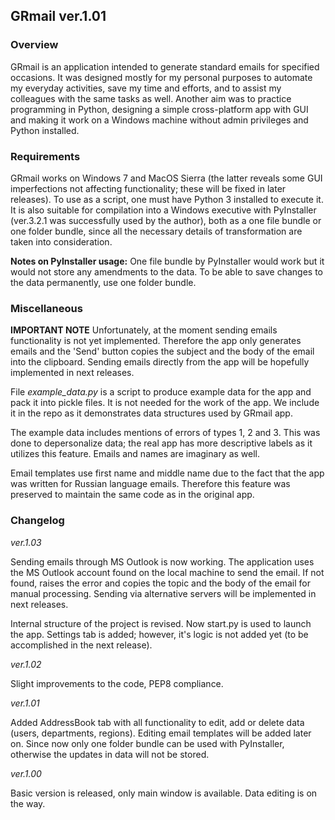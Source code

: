 ## GRmail ver.1.01

### Overview

GRmail is an application intended to generate standard emails for specified occasions. It was designed mostly for my personal purposes to automate my everyday activities, save my time and efforts, and to assist my colleagues with the same tasks as well. Another aim was to practice programming in Python, designing a simple cross-platform app with GUI and making it work on a Windows machine without admin privileges and Python installed.

### Requirements

GRmail works on Windows 7 and MacOS Sierra (the latter reveals some GUI imperfections not affecting functionality; these will be fixed in later releases). To use as a script, one must have Python 3 installed to execute it. It is also suitable for compilation into a Windows executive with PyInstaller (ver.3.2.1 was successfully used by the author), both as a one file bundle or one folder bundle, since all the necessary details of transformation are taken into consideration.

**Notes on PyInstaller usage:** One file bundle by PyInstaller would work but it would not store any amendments to the data. To be able to save changes to the data permanently, use one folder bundle.

### Miscellaneous

**IMPORTANT NOTE** Unfortunately, at the moment sending emails functionality is not yet implemented. Therefore the app only generates emails and the 'Send' button copies the subject and the body of the email into the clipboard. Sending emails directly from the app will be hopefully implemented in next releases.

File *example_data.py* is a script to produce example data for the app and pack it into pickle files. It is not needed for the work of the app. We include it in the repo as it demonstrates data structures used by GRmail app.

The example data includes mentions of errors of types 1, 2 and 3. This was done to depersonalize data; the real app has more descriptive labels as it utilizes this feature. Emails and names are imaginary as well.

Email templates use first name and middle name due to the fact that the app was written for Russian language emails. Therefore this feature was preserved to maintain the same code as in the original app.

### Changelog

*ver.1.03*

Sending emails through MS Outlook is now working. The application uses the MS Outlook account found on the local machine to send the email. If not found, raises the error and copies the topic and the body of the email for manual processing. Sending via alternative servers will be implemented in next releases.

Internal structure of the project is revised. Now start.py is used to launch the app. Settings tab is added; however, it's logic is not added yet (to be accomplished in the next release).

*ver.1.02*

Slight improvements to the code, PEP8 compliance.

*ver.1.01*

Added AddressBook tab with all functionality to edit, add or delete data (users, departments, regions). Editing email templates will be added later on. Since now only one folder bundle can be used with PyInstaller, otherwise the updates in data will not be stored.

*ver.1.00*

Basic version is released, only main window is available. Data editing is on the way.


